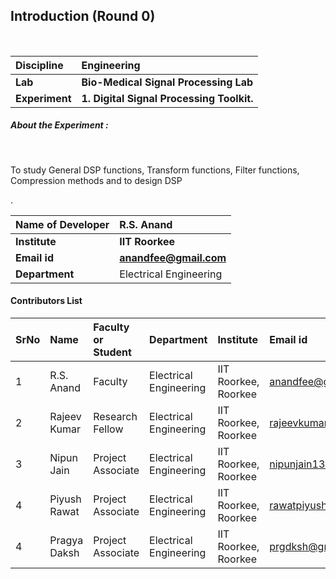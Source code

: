 ## Introduction (Round 0)


<br>

<b>Discipline | <b> Engineering
:--|:--|
<b> Lab | <b> Bio-Medical Signal Processing Lab
<b> Experiment|     <b> 1. 	Digital Signal Processing Toolkit.

<h5> About the Experiment : </h5> <br>

To study General DSP functions, Transform functions, Filter functions, Compression methods and to design DSP





.

<b>Name of Developer | <b> R.S. Anand
:--|:--|
<b> Institute | <b> IIT Roorkee
<b> Email id|     <b> anandfee@gmail.com
<b> Department | Electrical Engineering

#### Contributors List

SrNo | Name | Faculty or Student | Department| Institute | Email id
:--|:--|:--|:--|:--|:--|
1 | R.S. Anand | Faculty | Electrical Engineering | IIT Roorkee, Roorkee | anandfee@gmail.com
2 | Rajeev Kumar | Research Fellow | Electrical Engineering | IIT Roorkee, Roorkee | rajeevkumar.rke@gmail.com
3 | Nipun Jain | Project Associate | Electrical Engineering | IIT Roorkee, Roorkee | nipunjain1305@gmail.com
4 | Piyush Rawat | Project Associate | Electrical Engineering | IIT Roorkee, Roorkee | rawatpiyush@gmail.com
4 | Pragya Daksh | Project Associate | Electrical Engineering | IIT Roorkee, Roorkee | prgdksh@gmail.com


<br>

